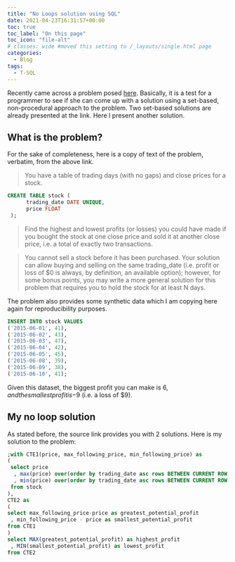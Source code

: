 ```yaml
---
title: "No Loops solution using SQL"
date: 2021-04-23T16:31:57+00:00
toc: true
toc_label: "On this page"
toc_icon: "file-alt"
# classes: wide #moved this setting to /_layouts/single.html page
categories:
  - Blog
tags:
  - T-SQL
---
```


Recently came across a problem posed [here](https://ryxcommar.com/2019/08/05/a-cool-sql-problem-avoiding-for-loops/). Basically, it is a test for a programmer to see if she can come up with a solution using a set-based, non-procedural approach to the problem. Two set-based solutions are already presented at the link. Here I present another solution.

## What is the problem?

For the sake of completeness, here is a copy of text of the problem, verbatim, from the above link.

> You have a table of trading days (with no gaps) and close prices for a stock.

```sql
CREATE TABLE stock (
      trading_date DATE UNIQUE,
      price FLOAT
 );
```

> Find the highest and lowest profits (or losses) you could have made if you bought the stock at one close price and sold it at another close price, i.e. a total of exactly two transactions.

> You cannot sell a stock before it has been purchased. Your solution can allow buying and selling on the same trading_date (i.e. profit or loss of $0 is always, by definition, an available option); however, for some bonus points, you may write a more general solution for this problem that requires you to hold the stock for at least N days.

The problem also provides some synthetic data which I am copying here again for reproducibility purposes. 

```sql
INSERT INTO stock VALUES
('2015-06-01', 41),
('2015-06-02', 43),
('2015-06-03', 47),
('2015-06-04', 42),
('2015-06-05', 45),
('2015-06-08', 39),
('2015-06-09', 38),
('2015-06-10', 41);
```

Given this dataset, the biggest profit you can make is $6, and the smallest profit is -$9 (i.e. a loss of $9).

## My no loop solution

As stated before, the source link provides you with 2 solutions. Here is my solution to the problem:

```sql
;with CTE1(price, max_following_price, min_following_price) as
(
 select price
  , max(price) over(order by trading_date asc rows BETWEEN CURRENT ROW AND UNBOUNDED FOLLOWING) 
  , min(price) over(order by trading_date asc rows BETWEEN CURRENT ROW AND UNBOUNDED FOLLOWING) 
 from stock
),
CTE2 as
(
select max_following_price-price as greatest_potential_profit
 , min_following_price - price as smallest_potential_profit
from CTE1 
)
select MAX(greatest_potential_profit) as highest_profit
 , MIN(smallest_potential_profit) as lowest_profit
from CTE2
```
